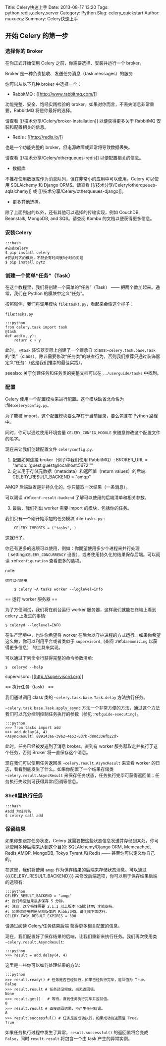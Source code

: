 Title: Celery快速上手
Date: 2013-08-17 13:20
Tags: python,redis,celery,server
Category: Python
Slug: celery_quickstart
Author: muxueqz
Summary: Celery快速上手

## 开始 Celery 的第一步

### 选择你的 Broker

在你正式开始使用 Celery 之前，你需要选择、安装并运行一个 broker。

Broker 是一种负责接收、发送任务消息（task messages）的服务

你可以从以下几种 broker 中选择一个：

 * RabbitMQ : [[http://www.rabbitmq.com/]]

功能完整、安全、饱经实践检验的 broker。如果对你而言，不丢失消息非常重要，RabbitMQ 将是你最好的选择。

请查看 [[/技术分享/Celery/broker-installation]] 以便获得更多关于 RabbitMQ 安装和配置相关的信息。

 * Redis : [[http://redis.io/]]

也是一个功能完整的 broker，但电源故障或异常将导致数据丢失。

请查看 [[/技术分享/Celery/otherqueues-redis]] 以便配置相关的信息。

 * 数据库

不推荐使用数据库作为消息队列，但在非常小的应用中可以使用。Celery 可以使用 SQLAlchemy 和 Django ORMS。请查看 [[/技术分享/Celery/otherqueues-sqlalchemy]] 或 [[/技术分享/Celery/otherqueues-django]]。

 * 更多其他选择。

除了上面列出的以外，还有其他可以选择的传输实现，例如 CouchDB, Beanstalk, MongoDB, and SQS。请查阅 Kombu 的文档以便获得更多信息。

### 安装Celery
    :::bash
    #安装celery
    $ pip install celery
    #安装时区的模块，不然会有时间慢8小时的问题
    $ pip install pytz

### 创建一个简单“任务”（Task）

在这个教程里，我们将创建一个简单的“任务”（Task） —— 把两个数加起来。通常，我们在 Python 的模块中定义“任务”。

按照惯例，我们将调用模块 `file`:`tasks.py`，看起来会像这个样子：

`file`:`tasks.py`

    :::python
    from celery.task import task
    @task
    def add(x, y):
        return x + y

此时， `@task` 装饰器实际上创建了一个继承自 :class:`~celery.task.base.Task` 的“类”（class）。除非需要修改“任务类”的缺省行为，否则我们推荐只通过装饰器定义“任务”（这是我们推崇的最佳实践）。

seealso:
    关于创建任务和任务类的完整文档可以在 `../userguide/tasks` 中找到。

### 配置

Celery 使用一个配置模块来进行配置。这个模块缺省北命名为 :file:`celeryconfig.py`。

为了能被 import，这个配置模块要么存在于当前目录，要么包含在 Python 路径中。

同时，你可以通过使用环境变量 `CELERY_CONFIG_MODULE` 来随意修改这个配置文件的名字。

现在来让我们创建配置文件 `celeryconfig.py`.

 1. 配置如何连接 broker（例子中我们使用 RabbitMQ）:
        BROKER_URL = "amqp:''guest:guest@localhost:5672''"
 2. 定义用于存储元数据（metadata）和返回值（return values）的后端:
        CELERY_RESULT_BACKEND = "amqp"

   AMQP 后端缺省是非持久化的，你只能取一次结果（一条消息）。

   可以阅读 :ref:`conf-result-backend` 了解可以使用的后端清单和相关参数。

 3. 最后，我们列出 worker 需要 import 的模块，包括你的任务。

   我们只有一个刚开始添加的任务模块 :file:`tasks.py`::

        CELERY_IMPORTS = ("tasks", )

这就行了。

你还有更多的选项可以使用，例如：你期望使用多少个进程来并行处理（:setting:`CELERY_CONCURRENCY` 设置），或者使用持久化的结果保存后端。可以阅读 :ref:`configuration` 查看更多的选项。

note:

    你可以也使用

        $ celery -A tasks worker --loglevel=info

== 运行 worker 服务器 ==

为了方便测试，我们将在前台运行 worker 服务器，这样我们就能在终端上看到 celery 上发生的事情:

    $ celeryd --loglevel=INFO

在生产环境中，也许你希望将 worker 在后台以守护进程的方式运行。如果你希望这么做，你可以利用平台或者类似于 `supervisord`_ (查阅 :ref:`daemonizing` 以获得更多信息） 的工具来实现。

可以通过下列命令行获得完整的命令参数清单:

    $  celeryd --help

supervisord: [[http://supervisord.org]]

== 执行任务（task） ==

我们通过调用 class 类的 `~celery.task.base.Task.delay` 方法执行任务。

`~celery.task.base.Task.apply_async` 方法一个非常方便的方法，通过这个方法我们可以充分控制控制任务执行的参数（参见 :ref:`guide-executing`）。

    :::python
    >>> from tasks import add
    >>> add.delay(4, 4)
    <AsyncResult: 889143a6-39a2-4e52-837b-d80d33efb22d>

此时，任务已经被发送到了消息 broker。直到有 worker 服务器取走并执行了这个任务，否则 Broker 将一直保存这个消息。

现在我们可以使用任务返回类 `~celery.result.AsyncResult` 来查看 worker 的日志，看看到底发生了什么。如果你配置了一个结果存储类 `~celery.result.AsyncResult` 来保存任务状态，任务执行完毕可获得返回值；任务执行失败则可获得异常/回调等信息。

### Shell里执行任务
    :::bash
    #add 为任务名
    $ celery call add

### 保留结果

如果你想跟踪任务状态，Celery 就需要把这些状态信息发送并存储到某处。你可以使用多种后端来达到这个目的: SQLAlchemy/Django ORM, Memcached, Redis,AMQP, MongoDB, Tokyo Tyrant 和 Redis —— 甚至你可以定义你自己的。

在这里，我们将使用 `amqp` 作为保存结果的后端来存储状态消息。可以通过 {{{CELERY_RESULT_BACKEND}}} 来修改后端选项，你可以用于保存结果后端的选项有:

    :::python
    CELERY_RESULT_BACKEND = "amqp"
    #: 我们希望结果最多保存 5 分钟。 
    #: 注意，这个特性需要 2.1.1 以上版本 RabbitMQ 才能支持。
    #: 如果你使用的是早期版本的 RabbitMQ，请注释下面这行。
    CELERY_TASK_RESULT_EXPIRES = 300

请通过阅读 Celery/任务结果后端 获得更多相关配置的信息。

现在，我们配置好了保存结果的后端，让我们重新来执行任务。我们再次使用类 `~celery.result.AsyncResult`:


    :::python
    >>> result = add.delay(4, 4)

这里是一些你可以如何处理结果的方法:

    :::python
    >>> result.ready() # 任务是否已经执行，如果已经执行完毕，返回值为 True。
    False
    >>> result.result # 任务还没完成，尚无返回值。
    None
    >>> result.get()   # 等待，直到任务执行完毕并返回值。
    8
    >>> result.result # 直接返回结果，不产生任何错误。
    8
    >>> result.successful() # 任务是否成功执行，如果成功则返回值 True。
    True

如果任务执行过程中发生了异常，`result.successful()` 的返回值将会变成 `False`，同时 `result.result` 将包含一个由 task 产生的异常实例。
